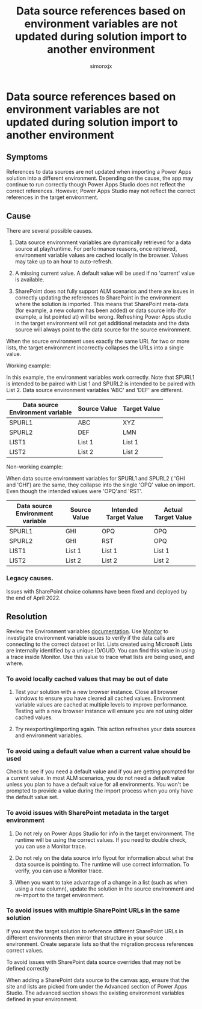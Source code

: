 ﻿---
title: Data source references based on environment variables are not updated during solution import to another environment
description: Describes an issue when after importing a solution to a different environment, data source references based on environment variables are not updated.
ms.reviewer: tapanm
ms.topic: troubleshooting
ms.date: 6/30/2022
author: simonxjx
ms.author: lanced
ms.subservice: powerapps-others
search.audienceType: 
  - maker
search.app: 
  - PowerApps
contributors:
  - lancedMicrosoft
  - tapanm-msft
---

# Data source references based on environment variables are not updated during solution import to another environment

## Symptoms

References to data sources are not updated when importing a Power Apps solution into a different environment. Depending on the cause, the app may continue to run correctly though Power Apps Studio does not reflect the correct references. However, Power Apps Studio may not reflect the correct references in the target environment.

## Cause

There are several possible causes.

1. Data source environment variables are dynamically retrieved for a data source at play/runtime. For performance reasons, once retrieved, environment variable values are cached locally in the browser. Values may take up to an hour to auto-refresh.

1. A missing current value. A default value will be used if no 'current' value is available.

1. SharePoint does not fully support ALM scenarios and there are issues in correctly updating the references to SharePoint in the environment where the solution is imported. This means that SharePoint meta-data (for example, a new column has been added) or data source info (for example, a list pointed at) will be wrong. Refreshing Power Apps studio in the target environment will not get additional metadata and the data source will always point to the data source for the source environment.

When the source environment uses exactly the same URL for two or more lists, the target environment incorrectly collapses the URLs into a single value.

Working example:

In this example, the environment variables work correctly. Note that SPURL1 is intended to be paired with List 1 and SPURL2 is intended to be paired with List 2. Data source environment variables 'ABC' and 'DEF' are different.

| Data source</br>Environment variable | Source Value | Target Value |
|-------------------------|-------------------------|-------------------------|
| SPURL1 | ABC | XYZ |
| SPURL2 | DEF | LMN |
| LIST1 | List 1 | List 1 |
| LIST2 | List 2 | List 2 |

Non-working example:

When data source environment variables for SPURL1 and SPURL2 ( 'GHI and 'GHI') are the same, they collapse into the single 'OPQ' value on import. Even though the intended values were 'OPQ'and 'RST'.

| Data source</br>Environment variable | Source Value | Intended Target Value | Actual Target Value |
|-------------------------|-------------------------|-------------------------|-------------------------|
| SPURL1 | GHI | OPQ | OPQ |
| SPURL2 | GHI | RST | OPQ |
| LIST1 | List 1 | List 1 | List 1 |
| LIST2 | List 2 | List 2 | List 2 |

### Legacy causes.

Issues with SharePoint choice columns have been fixed and deployed by the end of April 2022.

## Resolution

Review the Environment variables [documentation](/power-apps/maker/data-platform/environmentvariables). Use [Monitor](/power-apps/maker/monitor-overview) to investigate environment variable issues to verify if the data calls are connecting to the correct dataset or list. Lists created using Microsoft Lists are internally identified by a unique ID/GUID. You can find this value in using a trace inside Monitor. Use this value to trace what lists are being used, and where.

### To avoid locally cached values that may be out of date

1. Test your solution with a new browser instance. Close all browser windows to ensure you have cleared all cached values. Environment variable values are cached at multiple levels to improve performance. Testing with a new browser instance will ensure you are not using older cached values.

1. Try reexporting/importing again. This action refreshes your data sources and environment variables.

### To avoid using a default value when a current value should be used

Check to see if you need a default value and if you are getting prompted for a current value. In most ALM scenarios, you do not need a default value unless you plan to have a default value for all environments. You won't be prompted to provide a value during the import process when you only have the default value set.

### To avoid issues with SharePoint metadata in the target environment

1. Do not rely on Power Apps Studio for info in the target environment. The runtime will be using the correct values. If you need to double check, you can use a Monitor trace.

1. Do not rely on the data source info flyout for information about what the data source is pointing to. The runtime will use correct information. To verify, you can use a Monitor trace.

1. When you want to take advantage of a change in a list (such as when using a new column), update the solution in the source environment and re-import to the target environment.

### To avoid issues with multiple SharePoint URLs in the same solution

If you want the target solution to reference different SharePoint URLs in different environments then mirror that structure in your source environment. Create separate lists so that the migration process references correct values.

To avoid issues with SharePoint data source overrides that may not be defined correctly

When adding a SharePoint data source to the canvas app, ensure that the site and lists are picked from under the Advanced section of Power Apps Studio. The advanced section shows the existing environment variables defined in your environment.
